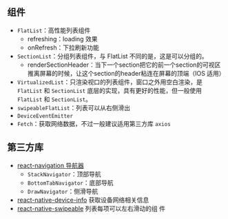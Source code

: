 ## 组件

- ```FlatList```：高性能列表组件
  - refreshing：loading 效果
  - onRefresh：下拉刷新功能
- ```SectionList```：分组列表组件，与 FlatList 不同的是，这是可以分组的。
  - renderSectionHeader：当下一个section把它的前一个section的可视区推离屏幕的时候，让这个section的header粘连在屏幕的顶端（IOS 适用）
- ```VirtualizedList```：只渲染视口的列表组件，窗口之外用空白渲染，是 ```FlatList``` 和 ```SectionList``` 底层的实现，具有更好的性能，但一般使用 ```FlatList``` 和 ```SectionList```。
- ```swipeableFlatList```：列表可以从右侧滑出
- ```DeviceEventEmitter```
- ```Fetch```：获取网络数据，不过一般建议适用第三方库 ```axios```

## 第三方库

- [react-navigation 导航器](https://reactnavigation.org/docs/en/getting-started.html)
  - ```StackNavigator```：顶部导航
  - ```BottomTabNavigator```：底部导航
  - ```DrawNavigator```：侧滑导航
- [react-native-device-info](https://github.com/pusherman/react-native-network-info) 获取设备网络相关信息
- [react-native-swipeable](https://github.com/jshanson7/react-native-swipeable) 列表每项可以左右滑动的组
件

